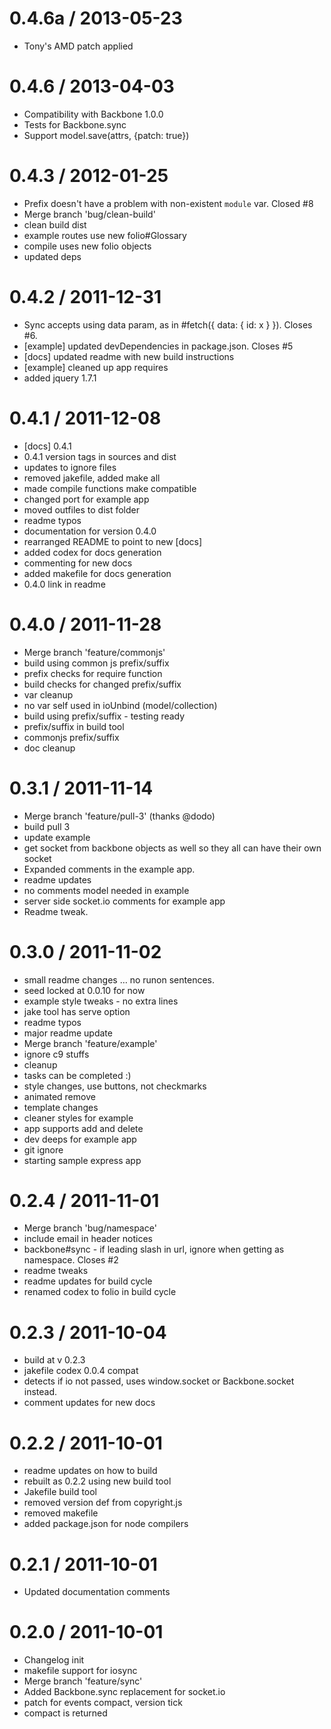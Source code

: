 0.4.6a / 2013-05-23
==================

  * Tony's AMD patch applied

0.4.6 / 2013-04-03
==================

  * Compatibility with Backbone 1.0.0
  * Tests for Backbone.sync
  * Support model.save(attrs, {patch: true})

0.4.3 / 2012-01-25
==================

  * Prefix doesn't have a problem with non-existent `module` var. Closed #8
  * Merge branch 'bug/clean-build'
  * clean build dist
  * example routes use new folio#Glossary
  * compile uses new folio objects
  * updated deps

0.4.2 / 2011-12-31
==================

  * Sync accepts using data param, as in #fetch({ data: { id: x } }). Closes #6.
  * [example] updated devDependencies in package.json. Closes #5
  * [docs] updated readme with new build instructions
  * [example] cleaned up app requires
  * added jquery 1.7.1

0.4.1 / 2011-12-08
==================

  * [docs] 0.4.1
  * 0.4.1 version tags in sources and dist
  * updates to ignore files
  * removed jakefile, added make all
  * made compile functions make compatible
  * changed port for example app
  * moved outfiles to dist folder
  * readme typos
  * documentation for version 0.4.0
  * rearranged README to point to new [docs]
  * added codex for docs generation
  * commenting for new docs
  * added makefile for docs generation
  * 0.4.0 link in readme

0.4.0 / 2011-11-28
==================

  * Merge branch 'feature/commonjs'
  * build using common js prefix/suffix
  * prefix checks for require function
  * build checks for changed prefix/suffix
  * var cleanup
  * no var self used in ioUnbind (model/collection)
  * build using prefix/suffix - testing ready
  * prefix/suffix in build tool
  * commonjs prefix/suffix
  * doc cleanup

0.3.1 / 2011-11-14
==================

  * Merge branch 'feature/pull-3' (thanks @dodo)
  * build pull 3
  * update example
  * get socket from backbone objects as well so they all can have their own socket
  * Expanded comments in the example app.
  * readme updates
  * no comments model needed in example
  * server side socket.io comments for example app
  * Readme tweak.

0.3.0 / 2011-11-02
==================

  * small readme changes … no runon sentences.
  * seed locked at 0.0.10 for now
  * example style tweaks - no extra lines
  * jake tool has serve option
  * readme typos
  * major readme update
  * Merge branch 'feature/example'
  * ignore c9 stuffs
  * cleanup
  * tasks can be completed :)
  * style changes, use buttons, not checkmarks
  * animated remove
  * template changes
  * cleaner styles for example
  * app supports add and delete
  * dev deeps for example app
  * git ignore
  * starting sample express app

0.2.4 / 2011-11-01
==================

  * Merge branch 'bug/namespace'
  * include email in header notices
  * backbone#sync - if leading slash in url, ignore when getting as namespace. Closes #2
  * readme tweaks
  * readme updates for build cycle
  * renamed codex to folio in build cycle

0.2.3 / 2011-10-04
==================

  * build at v 0.2.3
  * jakefile codex 0.0.4 compat
  * detects if io not passed, uses window.socket or Backbone.socket instead.
  * comment updates for new docs

0.2.2 / 2011-10-01
==================

  * readme updates on how to build
  * rebuilt as 0.2.2 using new build tool
  * Jakefile build tool
  * removed version def from copyright.js
  * removed makefile
  * added package.json for node compilers

0.2.1 / 2011-10-01
==================

  * Updated documentation comments

0.2.0 / 2011-10-01
==================

  * Changelog init
  * makefile support for iosync
  * Merge branch 'feature/sync'
  * Added Backbone.sync replacement for socket.io
  * patch for events compact, version tick
  * compact is returned

